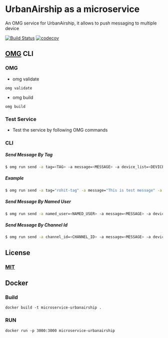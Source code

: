 # UrbanAirship as a microservice
An OMG service for UrbanAirship, it allows to push messaging to multiple device

[![Build Status](https://travis-ci.com/heaptracetechnology/microservice-urbanairship.svg?branch=master)](https://travis-ci.com/heaptracetechnology/microservice-urbanairship)
[![codecov](https://codecov.io/gh/heaptracetechnology/microservice-urbanairship/branch/master/graph/badge.svg)](https://codecov.io/gh/heaptracetechnology/microservice-urbanairship)


## [OMG](hhttps://microservice.guide) CLI

### OMG

* omg validate
```
omg validate
```
* omg build
```
omg build
```
### Test Service

* Test the service by following OMG commands

### CLI

##### Send Message By Tag
```sh
$ omg run send -a tag=<TAG> -a message=<MESSAGE> -a device_list=<DEVICE LIST ARRAY> -e APP_KEY=<APP_KEY> -e MASTER_SECRET=<MASTER_SECRET> 
```
##### Example
```sh
$ omg run send -a tag="rohit-tag" -a message="This is test message" -a device_list="[\"android\"]" -e APP_KEY="_i3ZHwoUSxKJzD_oA1QuCQ" -e MASTER_SECRET="rPOZp9WsQ1i-bQV6nYJpSA" 
```
##### Send Message By Named User
```sh
$ omg run send -a named_user=<NAMED_USER> -a message=<MESSAGE> -a device_list=<DEVICE LIST ARRAY> -e APP_KEY=<APP_KEY> -e MASTER_SECRET=<MASTER_SECRET>
```
##### Send Message By Channel Id
```sh
$ omg run send -a channel_id=<CHANNEL_ID> -a message=<MESSAGE> -a device_list=<DEVICE LIST ARRAY> -e APP_KEY=<APP_KEY> -e MASTER_SECRET=<MASTER_SECRET>
```


## License
### [MIT](https://choosealicense.com/licenses/mit/)

## Docker
### Build
```
docker build -t microservice-urbanairship .
```
### RUN
```
docker run -p 3000:3000 microservice-urbanairship
```
